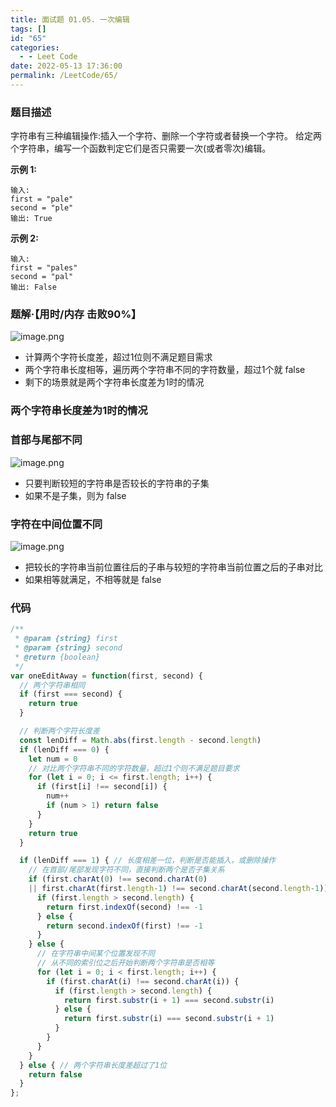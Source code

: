 ```yaml
---
title: 面试题 01.05. 一次编辑
tags: []
id: "65"
categories:
  - - Leet Code
date: 2022-05-13 17:36:00
permalink: /LeetCode/65/
---
```


### 题目描述

字符串有三种编辑操作:插入一个字符、删除一个字符或者替换一个字符。 给定两个字符串，编写一个函数判定它们是否只需要一次(或者零次)编辑。

**示例 1:**

```
输入:
first = "pale"
second = "ple"
输出: True
```

<!--more-->

**示例 2:**

```
输入:
first = "pales"
second = "pal"
输出: False

```

### 题解·****【用时/内存 击败90%】****

![image.png](https://s2.loli.net/2022/05/13/iDhSPCQz9trckKL.png)

- 计算两个字符长度差，超过1位则不满足题目需求
- 两个字符串长度相等，遍历两个字符串不同的字符数量，超过1个就 false
- 剩下的场景就是两个字符串长度差为1时的情况

### 两个字符串长度差为1时的情况

### 首部与尾部不同

![image.png](https://s2.loli.net/2022/05/13/ALjMzn7EUkrh9u8.png)

- 只要判断较短的字符串是否较长的字符串的子集
- 如果不是子集，则为 false

### 字符在中间位置不同
![image.png](https://s2.loli.net/2022/05/13/WrwoOz5v4mIxACT.png)

- 把较长的字符串当前位置往后的子串与较短的字符串当前位置之后的子串对比
- 如果相等就满足，不相等就是 false

### 代码

```jsx
/**
 * @param {string} first
 * @param {string} second
 * @return {boolean}
 */
var oneEditAway = function(first, second) {
  // 两个字符串相同
  if (first === second) {
    return true
  }

  // 判断两个字符长度差
  const lenDiff = Math.abs(first.length - second.length)
  if (lenDiff === 0) {
    let num = 0
    // 对比两个字符串不同的字符数量，超过1个则不满足题目要求
    for (let i = 0; i <= first.length; i++) {
      if (first[i] !== second[i]) {
        num++
        if (num > 1) return false
      }
    }
    return true
  }

  if (lenDiff === 1) { // 长度相差一位，判断是否能插入，或删除操作
    // 在首部/尾部发现字符不同，直接判断两个是否子集关系
    if (first.charAt(0) !== second.charAt(0)
    || first.charAt(first.length-1) !== second.charAt(second.length-1)) {
      if (first.length > second.length) {
        return first.indexOf(second) !== -1
      } else {
        return second.indexOf(first) !== -1
      }
    } else {
      // 在字符串中间某个位置发现不同
      // 从不同的索引位之后开始判断两个字符串是否相等
      for (let i = 0; i < first.length; i++) {
        if (first.charAt(i) !== second.charAt(i)) {
          if (first.length > second.length) {
            return first.substr(i + 1) === second.substr(i)
          } else {
            return first.substr(i) === second.substr(i + 1)
          }
        }
      }
    }
  } else { // 两个字符串长度差超过了1位
    return false
  }
};
```